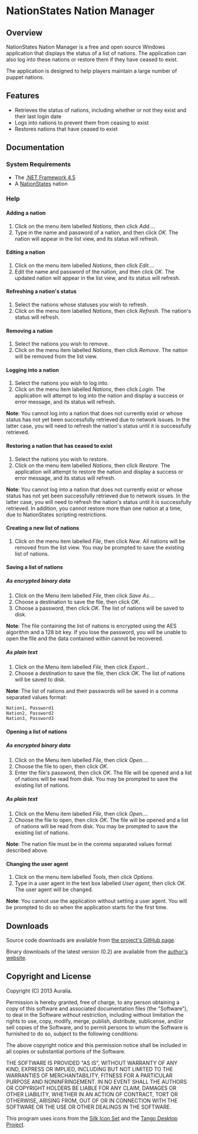 # NationStates Nation Manager #

## Overview ##
NationStates Nation Manager is a free and open source Windows application that displays the status of a list of nations. The application can also log into these nations or restore them if they have ceased to exist. 

The application is designed to help players maintain a large number of puppet nations.

## Features ##
* Retrieves the status of nations, including whether or not they exist and their last login date
* Logs into nations to prevent them from ceasing to exist
* Restores nations that have ceased to exist

## Documentation ##

### System Requirements ###
* The [.NET Framework 4.5](http://www.microsoft.com/en-ca/download/details.aspx?id=30653)
* A [NationStates](http://www.nationstates.net) nation

### Help ###

#### Adding a nation ####
1. Click on the menu item labelled *Nations*, then click *Add...*. 
2. Type in the name and password of a nation, and then click *OK*. The nation will appear in the list view, and its status will refresh.

#### Editing a nation ####
1. Click on the menu item labelled *Nations*, then click *Edit...*. 
2. Edit the name and password of the nation, and then click *OK*. The updated nation will appear in the list view, and its status will refresh.

#### Refreshing a nation's status #####
1. Select the nations whose statuses you wish to refresh.
2. Click on the menu item labelled *Nations*, then click *Refresh*. The nation's status will refresh.

#### Removing a nation #####
1. Select the nations you wish to remove.
2. Click on the menu item labelled *Nations*, then click *Remove*. The nation will be removed from the list view.

#### Logging into a nation #####
1. Select the nations you wish to log into.
2. Click on the menu item labelled *Nations*, then click *Login*. The application will attempt to log into the nation and display a success or error message, and its status will refresh.

**Note**: You cannot log into a nation that does not currently exist or whose status has not yet been successfully retrieved due to network issues. In the latter case, you will need to refresh the nation's status until it is successfully retrieved.

#### Restoring a nation that has ceased to exist ####
1. Select the nations you wish to restore.
2. Click on the menu item labelled *Nations*, then click *Restore*. The application will attempt to restore the nation and display a success or error message, and its status will refresh.

**Note**: You cannot log into a nation that does not currently exist or whose status has not yet been successfully retrieved due to network issues. In the latter case, you will need to refresh the nation's status until it is successfully retrieved. In addition, you cannot restore more than one nation at a time, due to NationStates scripting restrictions.

#### Creating a new list of nations ####
1. Click on the menu item labelled *File*, then click *New*. All nations will be removed from the list view. You may be prompted to save the existing list of nations.

#### Saving a list of nations ####

##### As encrypted binary data #####
1. Click on the Menu item labelled *File*, then click *Save As...*.
2. Choose a destination to save the file, then click *OK*.
3. Choose a password, then click *OK*. The list of nations will be saved to disk.

**Note**: The file containing the list of nations is encrypted using the AES algorithm and a 128 bit key. If you lose the password, you will be unable to open the file and the data contained within cannot be recovered.

##### As plain text ######
1. Click on the Menu item labelled *File*, then click *Export...*
2. Choose a destination to save the file, then click *OK*. The list of nations will be saved to disk.

**Note**: The list of nations and their passwords will be saved in a comma separated values format:

	Nation1, Password1
	Nation2, Password2
	Nation3, Password3

#### Opening a list of nations ####

##### As encrypted binary data #####
1. Click on the Menu item labelled *File*, then click *Open...*.
2. Choose the file to open, then click *OK*.
3. Enter the file's password, then click *OK*. The file will be opened and a list of nations will be read from disk. You may be prompted to save the existing list of nations.

##### As plain text ######
1. Click on the Menu item labelled *File*, then click *Open...*.
2. Choose the file to open, then click *OK*. The file will be opened and a list of nations will be read from disk. You may be prompted to save the existing list of nations.

**Note**: The nation file must be in the comma separated values format described above.

#### Changing the user agent ####
1. Click on the menu item labelled *Tools*, then click *Options*.
2. Type in a user agent in the text box labelled *User agent*, then click *OK*. The user agent will be changed.

**Note**: You cannot use the application without setting a user agent. You will be prompted to do so when the application starts for the first time.

## Downloads ##

Source code downloads are available from [the project's GitHub page](https://github.com/auralia/nationstates-puppet-manager).

Binary downloads of the latest version (0.2) are available from the [author's website](http://www.auralia.me).

## Copyright and License ##
Copyright (C) 2013 Auralia.

Permission is hereby granted, free of charge, to any person obtaining a copy of this software and associated documentation files (the "Software"), to deal in the Software without restriction, including without limitation the rights to use, copy, modify, merge, publish, distribute, sublicense, and/or sell copies of the Software, and to permit persons to whom the Software is furnished to do so, subject to the following conditions:

The above copyright notice and this permission notice shall be included in all copies or substantial portions of the Software.

THE SOFTWARE IS PROVIDED "AS IS", WITHOUT WARRANTY OF ANY KIND, EXPRESS OR IMPLIED, INCLUDING BUT NOT LIMITED TO THE WARRANTIES OF MERCHANTABILITY, FITNESS FOR A PARTICULAR PURPOSE AND NONINFRINGEMENT. IN NO EVENT SHALL THE AUTHORS OR COPYRIGHT HOLDERS BE LIABLE FOR ANY CLAIM, DAMAGES OR OTHER LIABILITY, WHETHER IN AN ACTION OF CONTRACT, TORT OR OTHERWISE, ARISING FROM, OUT OF OR IN CONNECTION WITH THE SOFTWARE OR THE USE OR OTHER DEALINGS IN THE SOFTWARE.

This program uses icons from the [Silk Icon Set](http://www.famfamfam.com/lab/icons/silk/) and the [Tango Desktop Project](http://tango.freedesktop.org/).
